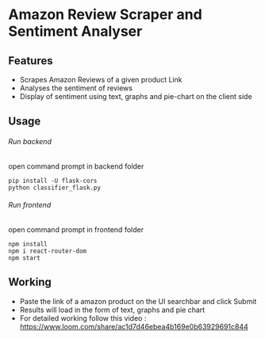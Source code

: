 # Amazon Review Scraper and Sentiment Analyser

## Features
- Scrapes Amazon Reviews of a given product Link
- Analyses the sentiment of reviews
- Display of sentiment using text, graphs and pie-chart on the client side

## Usage
###### Run backend

open command prompt in backend folder

```
pip install -U flask-cors
python classifier_flask.py
```
###### Run frontend

open command prompt in frontend folder

```
npm install
npm i react-router-dom
npm start
```
## Working
- Paste the link of a amazon product on the UI searchbar and click Submit
- Results will load in the form of text, graphs and pie chart
- For detailed working follow this video : https://www.loom.com/share/ac1d7d46ebea4b169e0b63929691c844
